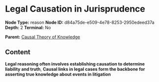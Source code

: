 # Legal Causation in Jurisprudence

**Node Type:** reason
**Node ID:** d84a75de-e509-4e78-8253-2950edeed37a
**Depth:** 2
**Terminal:** No

**Parent:** [Causal Theory of Knowledge](causal-theory-of-knowledge.md)

## Content

**Legal reasoning often involves establishing causation to determine liability and truth**, **Causal links in legal cases form the backbone for asserting true knowledge about events in litigation**
